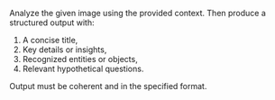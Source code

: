 Analyze the given image using the provided context. Then produce a structured output with:

1) A concise title,
2) Key details or insights,
3) Recognized entities or objects,
4) Relevant hypothetical questions.

Output must be coherent and in the specified format.